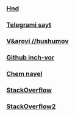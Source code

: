 # 
### [Hnd](https://github.com/sochix/TLSharp)

### [Telegrami sayt](https://core.telegram.org/methods)
### [V&arovi //hushumov](http://sochix.ru/how-to-send-messages-to-telegram-from-c/)
### [Github inch-vor](https://github.com/telegramdesktop/tdesktop)
### [Chem nayel](https://www.youtube.com/watch?v=Wmr4poUVEGc)
### [StackOverflow](https://stackoverflow.com/questions/31271355/how-to-use-telegram-api-in-c-sharp-to-send-a-message)
### [StackOverflow2](https://stackoverflow.com/questions/34233529/how-use-telegram-api-in-c-sharp-with-sharptelegram)

